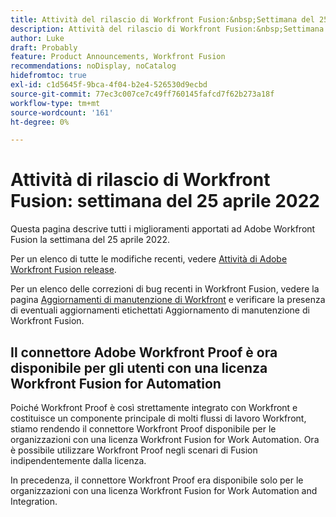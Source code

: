 ```yaml
---
title: Attività del rilascio di Workfront Fusion:&nbsp;Settimana del 25 aprile 2022
description: Attività del rilascio di Workfront Fusion:&nbsp;Settimana del 25 aprile 2022
author: Luke
draft: Probably
feature: Product Announcements, Workfront Fusion
recommendations: noDisplay, noCatalog
hidefromtoc: true
exl-id: c1d5645f-9bca-4f04-b2e4-526530d9ecbd
source-git-commit: 77ec3c007ce7c49ff760145fafcd7f62b273a18f
workflow-type: tm+mt
source-wordcount: '161'
ht-degree: 0%

---
```


# Attività di rilascio di Workfront Fusion: settimana del 25 aprile 2022

Questa pagina descrive tutti i miglioramenti apportati ad Adobe Workfront Fusion la settimana del 25 aprile 2022.

Per un elenco di tutte le modifiche recenti, vedere [Attività di Adobe Workfront Fusion release](/help/workfront-fusion/fusion-product-releases/fusion-release-activity.md).

Per un elenco delle correzioni di bug recenti in Workfront Fusion, vedere la pagina [Aggiornamenti di manutenzione di Workfront](https://experienceleague.adobe.com/docs/workfront-known-issues/releases/current-updates.html) e verificare la presenza di eventuali aggiornamenti etichettati Aggiornamento di manutenzione di Workfront Fusion.

## Il connettore Adobe Workfront Proof è ora disponibile per gli utenti con una licenza Workfront Fusion for Automation

Poiché Workfront Proof è così strettamente integrato con Workfront e costituisce un componente principale di molti flussi di lavoro Workfront, stiamo rendendo il connettore Workfront Proof disponibile per le organizzazioni con una licenza Workfront Fusion for Work Automation. Ora è possibile utilizzare Workfront Proof negli scenari di Fusion indipendentemente dalla licenza.

In precedenza, il connettore Workfront Proof era disponibile solo per le organizzazioni con una licenza Workfront Fusion for Work Automation and Integration.
